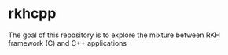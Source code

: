 # rkhcpp
The goal of this repository is to explore the mixture between RKH framework (C) and C++ applications
